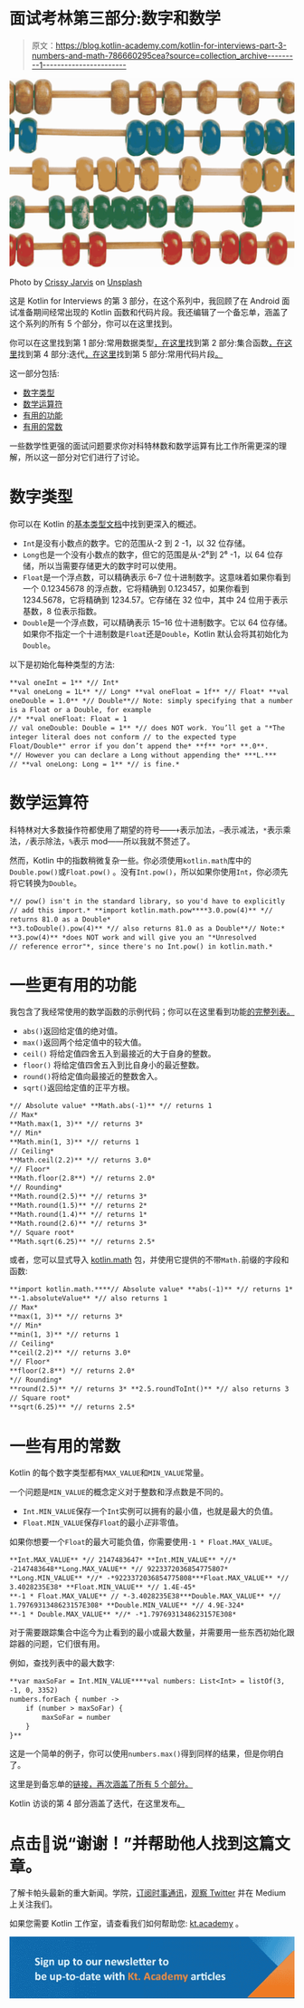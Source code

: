 # 面试考林第三部分:数字和数学

> 原文：<https://blog.kotlin-academy.com/kotlin-for-interviews-part-3-numbers-and-math-786660295cea?source=collection_archive---------1----------------------->

![](img/aac028552a9e3ee52db579126efda8f2.png)

Photo by [Crissy Jarvis](https://unsplash.com/@crissyjarvis?utm_source=medium&utm_medium=referral) on [Unsplash](https://unsplash.com?utm_source=medium&utm_medium=referral)

这是 Kotlin for Interviews 的第 3 部分，在这个系列中，我回顾了在 Android 面试准备期间经常出现的 Kotlin 函数和代码片段。我还编辑了一个备忘单，涵盖了这个系列的所有 5 个部分，你可以在这里找到。

你可以在这里找到第 1 部分:常用数据类型[，在这里](/kotlin-for-interviews-part-1-common-data-types-886ea1e40645?source=collection_home---4------1-----------------------)找到第 2 部分:集合函数[，在这里](/kotlin-for-interviews-part-2-collection-functions-a4a488fa0a14)找到第 4 部分:迭代[，在这里](/kotlin-for-interviews-part-4-iteration-b176dee4f1ae)找到第 5 部分:常用代码片段[。](/kotlin-for-interviews-part-5-frequently-used-code-snippets-444ad4d137f5)

这一部分包括:

*   [数字类型](#f288)
*   [数学运算符](#7f90)
*   [有用的功能](#9021)
*   [有用的常数](#9009)

一些数学性更强的面试问题要求你对科特林数和数学运算有比工作所需更深的理解，所以这一部分对它们进行了讨论。

# 数字类型

你可以在 Kotlin 的[基本类型文档](https://kotlinlang.org/docs/reference/basic-types.html#numbers)中找到更深入的概述。

*   `Int`是没有小数点的数字。它的范围从-2 到 2 -1，以 32 位存储。
*   `Long`也是一个没有小数点的数字，但它的范围是从-2⁶到 2⁶ -1，以 64 位存储，所以当需要存储更大的数字时可以使用。
*   `Float`是一个浮点数，可以精确表示 6–7 位十进制数字。这意味着如果你看到一个 0.12345678 的浮点数，它将精确到 0.123457，如果你看到 1234.5678，它将精确到 1234.57。它存储在 32 位中，其中 24 位用于表示基数，8 位表示指数。
*   `Double`是一个浮点数，可以精确表示 15–16 位十进制数字。它以 64 位存储。如果你不指定一个十进制数是`Float`还是`Double`，Kotlin 默认会将其初始化为`Double`。

以下是初始化每种类型的方法:

```
**val oneInt = 1** *// Int*
**val oneLong = 1L** *// Long* **val oneFloat = 1f** *// Float* **val oneDouble = 1.0** *// Double**// Note: simply specifying that a number is a Float or a Double, for example 
//* **val oneFloat: Float = 1 
// val oneDouble: Double = 1** *// does NOT work. You’ll get a "*The integer literal does not conform // to the expected type Float/Double*" error if you don’t append the* **f** *or* **.0**.
*// However you can declare a Long without appending the* ***L.***
// **val oneLong: Long = 1** *// is fine.*
```

# 数学运算符

科特林对大多数操作符都使用了期望的符号——`+`表示加法，`—`表示减法，`*`表示乘法，`/`表示除法，`%`表示 mod——所以我就不赘述了。

然而，Kotlin 中的指数稍微复杂一些。你必须使用`kotlin.math`库中的`Double.pow()`或`Float.pow()` 。没有`Int.pow()`，所以如果你使用`Int`，你必须先将它转换为`Double`。

```
*// pow() isn't in the standard library, so you'd have to explicitly // add this import.* **import kotlin.math.pow****3.0.pow(4)** *// returns 81.0 as a Double*
**3.toDouble().pow(4)** *// also returns 81.0 as a Double**// Note:* **3.pow(4)** *does NOT work and will give you an "*Unresolved 
// reference error"*, since there's no Int.pow() in kotlin.math.*
```

# 一些更有用的功能

我包含了我经常使用的数学函数的示例代码；你可以在这里看到功能[的完整列表。](https://kotlinlang.org/api/latest/jvm/stdlib/kotlin.math/#functions)

*   `abs()`返回给定值的绝对值。
*   `max()`返回两个给定值中的较大值。
*   `ceil()` 将给定值四舍五入到最接近的大于自身的整数。
*   `floor()` 将给定值四舍五入到比自身小的最近整数。
*   `round()`将给定值向最接近的整数舍入。
*   `sqrt()`返回给定值的正平方根。

```
*// Absolute value* **Math.abs(-1)** *// returns 1
// Max*
**Math.max(1, 3)** *// returns 3*
*// Min*
**Math.min(1, 3)** *// returns 1
// Ceiling*
**Math.ceil(2.2)** *// returns 3.0*
*// Floor*
**Math.floor(2.8**) *// returns 2.0*
*// Rounding*
**Math.round(2.5)** *// returns 3*
**Math.round(1.5)** *// returns 2*
**Math.round(1.4)** *// returns 1*
**Math.round(2.6)** *// returns 3*
*// Square root*
**Math.sqrt(6.25)** *// returns 2.5*
```

或者，您可以显式导入 [kotlin.math](https://kotlinlang.org/api/latest/jvm/stdlib/kotlin.math/) 包，并使用它提供的不带`Math.`前缀的字段和函数:

```
**import kotlin.math.****// Absolute value* **abs(-1)** *// returns 1* **-1.absoluteValue** *// also returns 1
// Max*
**max(1, 3)** *// returns 3*
*// Min*
**min(1, 3)** *// returns 1
// Ceiling*
**ceil(2.2)** *// returns 3.0*
*// Floor*
**floor(2.8**) *// returns 2.0*
*// Rounding*
**round(2.5)** *// returns 3* **2.5.roundToInt()** *// also returns 3
// Square root*
**sqrt(6.25)** *// returns 2.5*
```

# 一些有用的常数

Kotlin 的每个数字类型都有`MAX_VALUE`和`MIN_VALUE`常量。

一个问题是`MIN_VALUE`的概念定义对于整数和浮点数是不同的。

*   `Int.MIN_VALUE`保存一个`Int`实例可以拥有的最小值，也就是最大的负值。
*   `Float.MIN_VALUE`保存`Float`的最小*正*非零值。

如果你想要一个`Float`的最大可能负值，你需要使用`-1 * Float.MAX_VALUE`。

```
**Int.MAX_VALUE** *// 2147483647* **Int.MIN_VALUE** *//* -2147483648**Long.MAX_VALUE** *// 9223372036854775807* **Long.MIN_VALUE** *//* -*9223372036854775808***Float.MAX_VALUE** *// 3.4028235E38* **Float.MIN_VALUE** *// 1.4E-45*
**-1 * Float.MAX_VALUE** // *-3.4028235E38***Double.MAX_VALUE** *// 1.7976931348623157E308* **Double.MIN_VALUE** *// 4.9E-324*
**-1 * Double.MAX_VALUE** *//* -*1.7976931348623157E308*
```

对于需要跟踪集合中迄今为止看到的最小或最大数量，并需要用一些东西初始化跟踪器的问题，它们很有用。

例如，查找列表中的最大数字:

```
**var maxSoFar = Int.MIN_VALUE****val numbers: List<Int> = listOf(3, -1, 0, 3352)
numbers.forEach { number ->
    if (number > maxSoFar) {
        maxSoFar = number
    } 
}**
```

这是一个简单的例子，你可以使用`numbers.max()`得到同样的结果，但是你明白了。

这里是到备忘单的[链接，再次涵盖了所有 5 个部分。](/kotlin-for-interviews-cheatsheet-88a9831e9d55)

Kotlin 访谈的第 4 部分涵盖了迭代，在这里发布[。](/kotlin-for-interviews-part-4-iteration-b176dee4f1ae)

# 点击👏说“谢谢！”并帮助他人找到这篇文章。

了解卡帕头最新的重大新闻。学院，[订阅时事通讯](https://kotlin-academy.us17.list-manage.com/subscribe?u=5d3a48e1893758cb5be5c2919&id=d2ba84960a)，[观察 Twitter](https://twitter.com/ktdotacademy) 并在 Medium 上关注我们。

如果您需要 Kotlin 工作室，请查看我们如何帮助您: [kt.academy](https://kt.academy/) 。

[![](img/3146970f03e44cb07afe660b0d43e045.png)](https://kotlin-academy.us17.list-manage.com/subscribe?u=5d3a48e1893758cb5be5c2919&id=d2ba84960a)